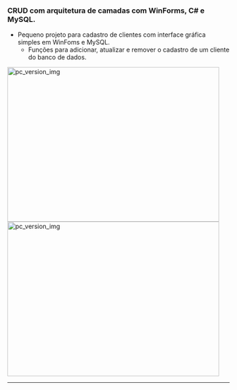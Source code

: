 ### CRUD com arquitetura de camadas com WinForms, C# e MySQL.

- Pequeno projeto para cadastro de clientes com interface gráfica simples em WinFoms e MySQL.
  - Funções para adicionar, atualizar e remover o cadastro de um cliente do banco de dados. 

<p>
  <img style="width: 480px; height: 350px;" src="https://i.imgur.com/HU9g7Sf.png" alt="pc_version_img">
  <img style="width: 480px; height: 350px;" src="https://i.imgur.com/qEp7PNp.gif" alt="pc_version_img">
</p>

<hr/>
